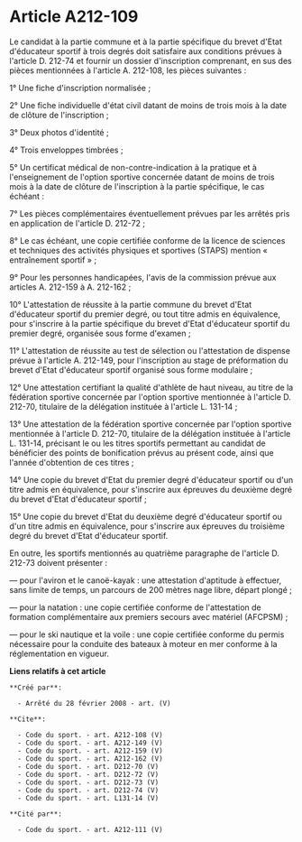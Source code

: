 # Article A212-109

Le candidat à la partie commune et à la partie spécifique du brevet d'Etat d'éducateur sportif à trois degrés doit satisfaire
aux conditions prévues à l'article D. 212-74 et fournir un dossier d'inscription comprenant, en sus des pièces mentionnées à
l'article A. 212-108, les pièces suivantes : 

1° Une fiche d'inscription normalisée ; 

2° Une fiche individuelle d'état civil datant de moins de trois mois à la date de clôture de l'inscription ; 

3° Deux photos d'identité ; 

4° Trois enveloppes timbrées ; 

5° Un certificat médical de non-contre-indication à la pratique et à l'enseignement de l'option sportive concernée datant de
moins de trois mois à la date de clôture de l'inscription à la partie spécifique, le cas échéant : 

7° Les pièces complémentaires éventuellement prévues par les arrêtés pris en application de l'article D. 212-72 ; 

8° Le cas échéant, une copie certifiée conforme de la licence de sciences et techniques des activités physiques et sportives
(STAPS) mention « entraînement sportif » ; 

9° Pour les personnes handicapées, l'avis de la commission prévue aux articles A. 212-159 à A. 212-162 ; 

10° L'attestation de réussite à la partie commune du brevet d'Etat d'éducateur sportif du premier degré, ou tout titre admis
en équivalence, pour s'inscrire à la partie spécifique du brevet d'Etat d'éducateur sportif du premier degré, organisée sous
forme d'examen ; 

11° L'attestation de réussite au test de sélection ou l'attestation de dispense prévue à l'article A. 212-149, pour
l'inscription au stage de préformation du brevet d'Etat d'éducateur sportif organisé sous forme modulaire ; 

12° Une attestation certifiant la qualité d'athlète de haut niveau, au titre de la fédération sportive concernée par l'option
sportive mentionnée à l'article D. 212-70, titulaire de la délégation instituée à l'article L. 131-14 ; 

13° Une attestation de la fédération sportive concernée par l'option sportive mentionnée à l'article D. 212-70, titulaire de
la délégation instituée à l'article L. 131-14, précisant le ou les titres sportifs permettant au candidat de bénéficier des
points de bonification prévus au présent code, ainsi que l'année d'obtention de ces titres ; 

14° Une copie du brevet d'Etat du premier degré d'éducateur sportif ou d'un titre admis en équivalence, pour s'inscrire aux
épreuves du deuxième degré du brevet d'Etat d'éducateur sportif ; 

15° Une copie du brevet d'Etat du deuxième degré d'éducateur sportif ou d'un titre admis en équivalence, pour s'inscrire aux
épreuves du troisième degré du brevet d'Etat d'éducateur sportif. 

En outre, les sportifs mentionnés au quatrième paragraphe de l'article D. 212-73 doivent présenter : 

― pour l'aviron et le canoë-kayak : une attestation d'aptitude à effectuer, sans limite de temps, un parcours de 200 mètres
nage libre, départ plongé ; 

― pour la natation : une copie certifiée conforme de l'attestation de formation complémentaire aux premiers secours avec
matériel (AFCPSM) ; 

― pour le ski nautique et la voile : une copie certifiée conforme du permis nécessaire pour la conduite des bateaux à moteur
en mer conforme à la réglementation en vigueur.

**Liens relatifs à cet article**

	**Créé par**:

	  - Arrêté du 28 février 2008 - art. (V)

	**Cite**:

	  - Code du sport. - art. A212-108 (V)
	  - Code du sport. - art. A212-149 (V)
	  - Code du sport. - art. A212-159 (V)
	  - Code du sport. - art. A212-162 (V)
	  - Code du sport. - art. D212-70 (V)
	  - Code du sport. - art. D212-72 (V)
	  - Code du sport. - art. D212-73 (V)
	  - Code du sport. - art. D212-74 (V)
	  - Code du sport. - art. L131-14 (V)

	**Cité par**:

	  - Code du sport. - art. A212-111 (V)
